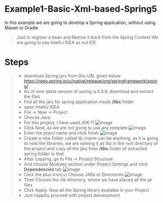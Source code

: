 # Example1-Basic-Xml-based-Spring5

In this example we are going to develop a Spring application, without using Maven or Gradle 
  > Just to register a bean 
  > and Retrive it back from the Spring Context
  > We are going to use IntelliJ IDEA as out IDE
# Steps
> - download Spring jars from this URL given below https://repo.spring.io/ui/native/release/org/springframework/spring/
> - As of now latest version of spring is 5.3.9, download and extract the files
> - find all the jars for spring application inside **/libs** folder 
> - open IntelliJ IDEA 
> - File -> New -> Project
> - Choose Java
> - For this project, I have used JDK 11 
> ![image](https://user-images.githubusercontent.com/100960077/158060350-e2ee417b-52a9-4d80-b0b8-7d3474addceb.png)
> - Click Next, as we are not going to use any template
> ![image](https://user-images.githubusercontent.com/100960077/158060453-7baf666a-104e-4c89-9597-da975a2ed016.png)
> - Enter the prject name and click finish
> ![image](https://user-images.githubusercontent.com/100960077/158060635-9b89666c-940f-4396-8f47-bba36b4ef741.png)
> - Create a new folder called lib (name can be anything, as it is going to hold the libraries, we are naming it as lib) in the root directory of the project and copy all the jars from **/libs** folder of extracted spring folder to that
> - After copying, go to File -> Project Structure 
> - And choose Modules section under Project Settings and click **Dependencies** tab
> ![image](https://user-images.githubusercontent.com/100960077/158064157-73141bbe-7ca4-4edd-9758-38dc7703900e.png)
> - Click the plus icon(+) Choose JARs or Directories
> ![image](https://user-images.githubusercontent.com/100960077/158066333-f41898f1-926c-405a-850a-b94ff399c93b.png)
> - Then Choose the /lib directory, where we have placed all the jar files
> - Click Apply. Now all the Spring library available in your Project
> - Just happlily proceed with project development

